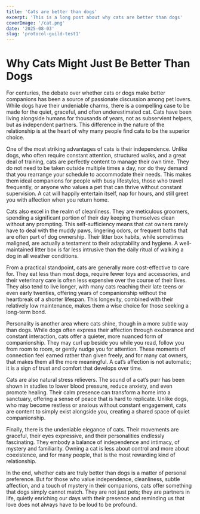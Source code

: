 ```yaml
---
title: 'Cats are better than dogs'
excerpt: 'This is a long post about why cats are better than dogs'
coverImage: '/cat.png'
date: '2025-08-03'
slug: 'protocol-guild-test1'
---
```


# Why Cats Might Just Be Better Than Dogs

For centuries, the debate over whether cats or dogs make better companions has been a source of passionate discussion among pet lovers. While dogs have their undeniable charms, there is a compelling case to be made for the quiet, graceful, and often underestimated cat. Cats have been living alongside humans for thousands of years, not as subservient helpers, but as independent partners. This difference in the nature of the relationship is at the heart of why many people find cats to be the superior choice.

One of the most striking advantages of cats is their independence. Unlike dogs, who often require constant attention, structured walks, and a great deal of training, cats are perfectly content to manage their own time. They do not need to be taken outside multiple times a day, nor do they demand that you rearrange your schedule to accommodate their needs. This makes them ideal companions for people with busy lifestyles, those who travel frequently, or anyone who values a pet that can thrive without constant supervision. A cat will happily entertain itself, nap for hours, and still greet you with affection when you return home.

Cats also excel in the realm of cleanliness. They are meticulous groomers, spending a significant portion of their day keeping themselves clean without any prompting. This self-sufficiency means that cat owners rarely have to deal with the muddy paws, lingering odors, or frequent baths that are often part of dog ownership. Their litter box habits, while sometimes maligned, are actually a testament to their adaptability and hygiene. A well-maintained litter box is far less intrusive than the daily ritual of walking a dog in all weather conditions.

From a practical standpoint, cats are generally more cost-effective to care for. They eat less than most dogs, require fewer toys and accessories, and their veterinary care is often less expensive over the course of their lives. They also tend to live longer, with many cats reaching their late teens or even early twenties, offering years of companionship without the heartbreak of a shorter lifespan. This longevity, combined with their relatively low maintenance, makes them a wise choice for those seeking a long-term bond.

Personality is another area where cats shine, though in a more subtle way than dogs. While dogs often express their affection through exuberance and constant interaction, cats offer a quieter, more nuanced form of companionship. They may curl up beside you while you read, follow you from room to room, or gently nudge you for attention. These moments of connection feel earned rather than given freely, and for many cat owners, that makes them all the more meaningful. A cat’s affection is not automatic; it is a sign of trust and comfort that develops over time.

Cats are also natural stress relievers. The sound of a cat’s purr has been shown in studies to lower blood pressure, reduce anxiety, and even promote healing. Their calm presence can transform a home into a sanctuary, offering a sense of peace that is hard to replicate. Unlike dogs, who may become restless or anxious without constant engagement, cats are content to simply exist alongside you, creating a shared space of quiet companionship.

Finally, there is the undeniable elegance of cats. Their movements are graceful, their eyes expressive, and their personalities endlessly fascinating. They embody a balance of independence and intimacy, of mystery and familiarity. Owning a cat is less about control and more about coexistence, and for many people, that is the most rewarding kind of relationship.

In the end, whether cats are truly better than dogs is a matter of personal preference. But for those who value independence, cleanliness, subtle affection, and a touch of mystery in their companions, cats offer something that dogs simply cannot match. They are not just pets; they are partners in life, quietly enriching our days with their presence and reminding us that love does not always have to be loud to be profound.
